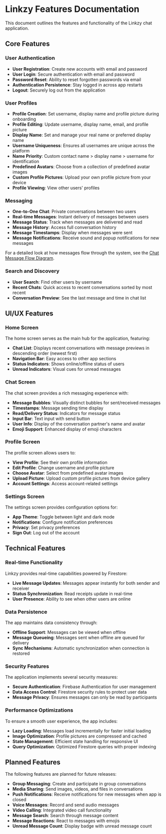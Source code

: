 # Linkzy Features Documentation

This document outlines the features and functionality of the Linkzy chat application.

## Core Features

### User Authentication

- **User Registration**: Create new accounts with email and password
- **User Login**: Secure authentication with email and password
- **Password Reset**: Ability to reset forgotten passwords via email
- **Authentication Persistence**: Stay logged in across app restarts
- **Logout**: Securely log out from the application

### User Profiles

- **Profile Creation**: Set username, display name and profile picture during onboarding
- **Profile Editing**: Update username, display name, email, and profile picture
- **Display Name**: Set and manage your real name or preferred display name
- **Username Uniqueness**: Ensures all usernames are unique across the platform
- **Name Priority**: Custom contact name > display name > username for identification
- **Predefined Avatars**: Choose from a collection of predefined avatar images
- **Custom Profile Pictures**: Upload your own profile picture from your device
- **Profile Viewing**: View other users' profiles

### Messaging

- **One-to-One Chat**: Private conversations between two users
- **Real-time Messages**: Instant delivery of messages between users
- **Message Status**: Track when messages are delivered and read
- **Message History**: Access full conversation history
- **Message Timestamps**: Display when messages were sent
- **Message Notifications**: Receive sound and popup notifications for new messages

For a detailed look at how messages flow through the system, see the [Chat Message Flow Diagram](./images/chat_flow.md).

### Search and Discovery

- **User Search**: Find other users by username
- **Recent Chats**: Quick access to recent conversations sorted by most recent
- **Conversation Preview**: See the last message and time in chat list

## UI/UX Features

### Home Screen

The home screen serves as the main hub for the application, featuring:

- **Chat List**: Displays recent conversations with message previews in descending order (newest first)
- **Navigation Bar**: Easy access to other app sections
- **Status Indicators**: Shows online/offline status of users
- **Unread Indicators**: Visual cues for unread messages

### Chat Screen

The chat screen provides a rich messaging experience with:

- **Message Bubbles**: Visually distinct bubbles for sent/received messages
- **Timestamps**: Message sending time display
- **Read/Delivery Status**: Indicators for message status
- **Input Bar**: Text input with send button
- **User Info**: Display of the conversation partner's name and avatar
- **Emoji Support**: Enhanced display of emoji characters

### Profile Screen

The profile screen allows users to:

- **View Profile**: See their own profile information
- **Edit Profile**: Change username and profile picture
- **Choose Avatar**: Select from predefined avatar images
- **Upload Picture**: Upload custom profile pictures from device gallery
- **Account Settings**: Access account-related settings

### Settings Screen

The settings screen provides configuration options for:

- **App Theme**: Toggle between light and dark mode
- **Notifications**: Configure notification preferences
- **Privacy**: Set privacy preferences
- **Sign Out**: Log out of the account

## Technical Features

### Real-time Functionality

Linkzy provides real-time capabilities powered by Firestore:

- **Live Message Updates**: Messages appear instantly for both sender and receiver
- **Status Synchronization**: Read receipts update in real-time
- **User Presence**: Ability to see when other users are online

### Data Persistence

The app maintains data consistency through:

- **Offline Support**: Messages can be viewed when offline
- **Message Queueing**: Messages sent when offline are queued for delivery
- **Sync Mechanisms**: Automatic synchronization when connection is restored

### Security Features

The application implements several security measures:

- **Secure Authentication**: Firebase Authentication for user management
- **Data Access Control**: Firestore security rules to protect user data
- **Message Privacy**: Ensures messages can only be read by participants

### Performance Optimizations

To ensure a smooth user experience, the app includes:

- **Lazy Loading**: Messages load incrementally for faster initial loading
- **Image Optimization**: Profile pictures are compressed and cached
- **State Management**: Efficient state handling for responsive UI
- **Query Optimization**: Optimized Firestore queries with proper indexing

## Planned Features

The following features are planned for future releases:

- **Group Messaging**: Create and participate in group conversations
- **Media Sharing**: Send images, videos, and files in conversations
- **Push Notifications**: Receive notifications for new messages when app is closed
- **Voice Messages**: Record and send audio messages
- **Video Calling**: Integrated video call functionality
- **Message Search**: Search through message content
- **Message Reactions**: React to messages with emojis
- **Unread Message Count**: Display badge with unread message count 